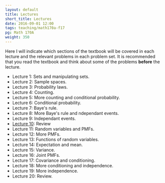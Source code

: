 ```yaml
---
layout: default
title: Lectures
short_title: Lectures
date: 2016-09-01 12:00
tags: teaching/math170a-f17
pg: Math 170A
weight: 350
---
```


Here I will indicate which sections of the textbook will be covered in each lecture and the relevant problems in each problem set. It is recommended that you read the textbook and think about some of the problems __before__ the lecture.

- Lecture 1: Sets and manipulating sets.
- Lecture 2: Sample spaces.
- Lecture 3: Probability laws.
- Lecture 4: Counting.
- Lecture 5: More counting and conditional probability.
- Lecture 6: Conditional probability.
- Lecture 7: Baye's rule.
- Lecture 8: More Baye's rule and ndependant events.
- Lecture 9: Independant events.
- [Lecture 10][]: Review
- Lecture 11: Random variables and PMFs.
- Lecture 12: More PMFs.
- Lecture 13: Functions of random variables.
- Lecture 14: Expectation and mean.
- Lecture 15: Variance.
- Lecture 16: Joint PMFs.
- Lecture 17: Covariance and conditioning.
- Lecture 18: More conditioning and independence.
- Lecture 19: More independence.
- Lecture 20: Review.

[Lecture 1]: lectures/lect1.pdf
[Lecture 2]: lectures/lect2.pdf
[Lecture 3]: lectures/lect3.pdf
[Lecture 4]: lectures/lect4.pdf
[Lecture 5]: lectures/lect5.pdf
[Lecture 6]: lectures/lect6.pdf
[Lecture 7]: lectures/lect7.pdf
[Lecture 8]: lectures/lect8.pdf
[Lecture 9]: lectures/lect9.pdf
[Lecture 10]: lectures/review1.pdf
[Lecture 11]: lectures/lect11.pdf
[Lecture 12]: lectures/lect12.pdf
[Lecture 13]: lectures/lect13.pdf
[Lecture 14]: lectures/lect14.pdf
[Lecture 15]: lectures/lect15.pdf
[Lecture 16]: lectures/lect16.pdf
[Lecture 17]: lectures/lect17.pdf
[Lecture 18]: lectures/lect18.pdf
[Lecture 19]: lectures/lect19.pdf
[Lecture 20]: lectures/lect20.pdf
[Lecture 21]: lectures/lect21.pdf
[Lecture 22]: lectures/lect22.pdf
[Lecture 23]: lectures/lect23.pdf
[Lecture 24]: lectures/lect24.pdf
[Lecture 25]: lectures/lect25.pdf
